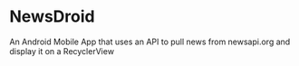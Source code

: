 # NewsDroid

An Android Mobile App that uses an API to pull news from newsapi.org and display it on a RecyclerView
